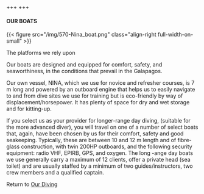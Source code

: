 +++
+++

#### OUR BOATS

{{< figure src="/img/570-Nina_boat.png" class="align-right full-width-on-small" >}}

<span class="strapline">The platforms we rely upon </span>

Our boats are designed and equipped for comfort, safety, and seaworthiness, in the conditions that prevail in the Galapagos. 

Our own vessel, NINA, which we use for novice and refresher courses, is 7 m long and powered by an outboard engine that helps us to easily navigate to and from dive sites we use for training but is eco-friendly by way of displacement/horsepower.   It has plenty of space for dry and wet storage and for kitting-up.

If you select us as your provider for longer-range day diving, (suitable for the more advanced diver), you will travel on one of a number of select boats that, again, have been chosen by us for their comfort, safety and good seakeeping.  Typically, these are between 10 and 12 m length and of fibre-glass construction, with twin 200HP outboards, and the following security equipment: radio VHF, EPIRB, GPS, and oxygen.  The long -ange day boats we use generally carry a maximum of 12 clients, offer a private head (sea toilet) and are usually staffed by a minimum of two guides/instructors, two crew members and a qualified captain.


Return to [Our Diving](/our-diving/our-diving)